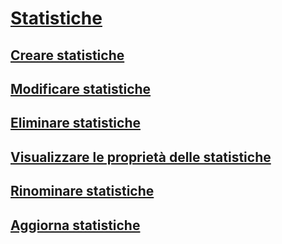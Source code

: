 # [Statistiche](statistics.md)
## [Creare statistiche](create-statistics.md)
## [Modificare statistiche](modify-statistics.md)
## [Eliminare statistiche](delete-statistics.md)
## [Visualizzare le proprietà delle statistiche](view-statistics-properties.md)
## [Rinominare statistiche](rename-statistics.md)
## [Aggiorna statistiche](update-statistics.md)
